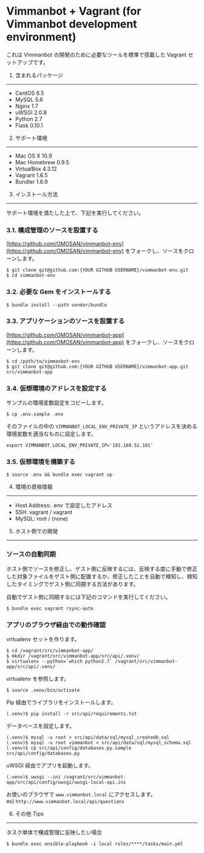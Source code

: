 Vimmanbot + Vagrant (for Vimmanbot development environment)
===========================================================


これは Vimmanbot の開発のために必要なツールを標準で搭載した Vagrant セットアップです。


1. 含まれるパッケージ
---------------------

- CentOS 6.5
- MySQL 5.6
- Nginx 1.7
- uWSGI 2.0.8
- Python 2.7
- Flask 0.10.1


2. サポート環境
---------------

- Mac OS X 10.9
- Mac Homebrew 0.9.5
- VirtualBox 4.3.12
- Vagrant 1.6.5
- Bundler 1.6.9


3. インストール方法
-------------------

サポート環境を満たした上で、下記を実行してください。


### 3.1. 構成管理のソースを設置する

[https://github.com/OMOSAN/vimmanbot-env](https://github.com/OMOSAN/vimmanbot-env) をフォークし、ソースをクローンします。

    $ git clone git@github.com:{YOUR GITHUB USERNAME}/vimmanbot-env.git
    $ cd vimmanbot-env


### 3.2. 必要な Gem をインストールする

    $ bundle install --path vendor/bundle


### 3.3. アプリケーションのソースを設置する

[https://github.com/OMOSAN/vimmanbot-app](https://github.com/OMOSAN/vimmanbot-app) をフォークし、ソースをクローンします。

    $ cd /path/to/vimmanbot-env
    $ git clone git@github.com:{YOUR GITHUB USERNAME}/vimmanbot-app.git src/vimmanbot-app


### 3.4. 仮想環境のアドレスを設定する

サンプルの環境変数設定をコピーします。

    $ cp .env.sample .env

そのファイルの中の `VIMMANBOT_LOCAL_ENV_PRIVATE_IP` というアドレスを決める環境変数を適当なものに設定します。

    export VIMMANBOT_LOCAL_ENV_PRIVATE_IP='192.168.52.101'


### 3.5. 仮想環境を構築する

    $ source .env && bundle exec vagrant up


4. 環境の資格情報
-----------------

- Host Address: .env で設定したアドレス
- SSH: vagrant / vagrant
- MySQL: root / (none)


5. ホスト側での開発
-------------------

### ソースの自動同期

ホスト側でソースを修正し、ゲスト側に反映するには、反映する度に手動で修正した対象ファイルをゲスト側に配置するか、修正したことを自動で検知し、検知したタイミングでゲスト側に同期する方法があります。

自動でゲスト側に同期するには下記のコマンドを実行してください。

    $ bundle exec vagrant rsync-auto


### アプリのブラウザ経由での動作確認

virtualenv セットを作ります。

    $ cd /vagrant/src/vimmanbot-app/
    $ mkdir /vagrant/src/vimmanbot-app/src/api/.venv/
    $ virtualenv --python=`which python2.7` /vagrant/src/vimmanbot-app/src/api/.venv/

virtualenv を参照します。

    $ source .venv/bin/activate

Pip 経由でライブラリをインストールします。

    (.venv)$ pip install -r src/api/requirements.txt

データベースを設定します。

    (.venv)$ mysql -u root < src/api/data/sql/mysql_createdb.sql
    (.venv)$ mysql -u root vimmanbot < src/api/data/sql/mysql_schema.sql
    (.venv)$ cp src/api/config/databases.py.sample src/api/config/databases.py

uWSGI 経由でアプリを起動します。

    (.venv)$ uwsgi --ini /vagrant/src/vimmanbot-app/src/api/config/uwsgi/uwsgi-local-api.ini

お使いのブラウザで `www.vimmanbot.local` にアクセスします。  
ex) `http://www.vimmanbot.local/api/questions`


6. その他 Tips
--------------

タスク単体で構成管理に反映したい場合

    $ bundle exec ansible-playbook -i local roles/****/tasks/main.yml


